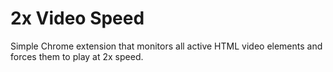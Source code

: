 # 2x Video Speed

Simple Chrome extension that monitors all active HTML video elements and forces them to play at 2x speed.
